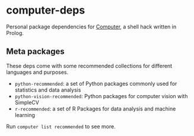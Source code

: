 # computer-deps

Personal package dependencies for [Computer](https://github.com/monadicus/computer), a shell hack written in Prolog.

## Meta packages

These deps come with some recommended collections for different languages and purposes.

- `python-recommended`: a set of Python packages commonly used for statistics and data analysis
- `python-vision-recommended`: Python packages for computer vision with SimpleCV
- `r-recommended`: a set of R Packages for data analysis and machine learning

Run `computer list recommended` to see more.


